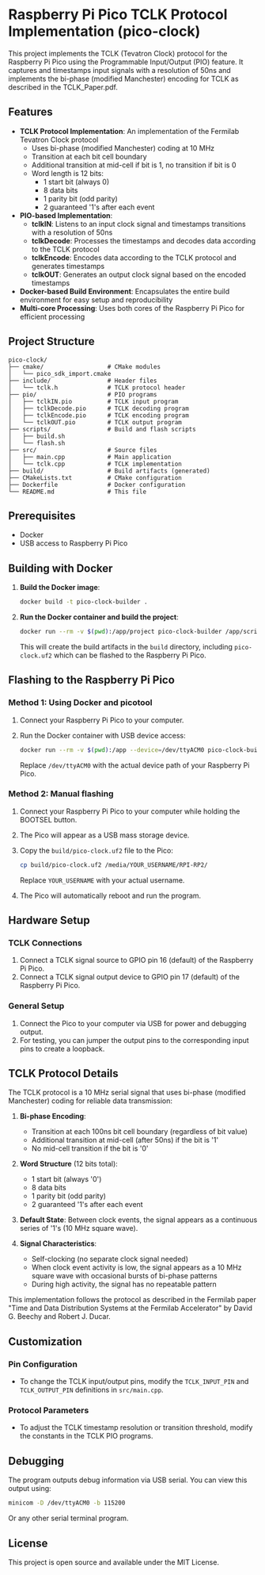 # Raspberry Pi Pico TCLK Protocol Implementation (pico-clock)

This project implements the TCLK (Tevatron Clock) protocol for the Raspberry Pi Pico using the Programmable Input/Output (PIO) feature. It captures and timestamps input signals with a resolution of 50ns and implements the bi-phase (modified Manchester) encoding for TCLK as described in the TCLK_Paper.pdf.

## Features

- **TCLK Protocol Implementation**: An implementation of the Fermilab Tevatron Clock protocol
  - Uses bi-phase (modified Manchester) coding at 10 MHz
  - Transition at each bit cell boundary
  - Additional transition at mid-cell if bit is 1, no transition if bit is 0
  - Word length is 12 bits:
    * 1 start bit (always 0)
    * 8 data bits
    * 1 parity bit (odd parity)
    * 2 guaranteed '1's after each event
- **PIO-based Implementation**:
  - **tclkIN**: Listens to an input clock signal and timestamps transitions with a resolution of 50ns
  - **tclkDecode**: Processes the timestamps and decodes data according to the TCLK protocol
  - **tclkEncode**: Encodes data according to the TCLK protocol and generates timestamps
  - **tclkOUT**: Generates an output clock signal based on the encoded timestamps
- **Docker-based Build Environment**: Encapsulates the entire build environment for easy setup and reproducibility
- **Multi-core Processing**: Uses both cores of the Raspberry Pi Pico for efficient processing

## Project Structure

```
pico-clock/
├── cmake/                  # CMake modules
│   └── pico_sdk_import.cmake
├── include/                # Header files
│   └── tclk.h              # TCLK protocol header
├── pio/                    # PIO programs
│   ├── tclkIN.pio          # TCLK input program
│   ├── tclkDecode.pio      # TCLK decoding program
│   ├── tclkEncode.pio      # TCLK encoding program
│   └── tclkOUT.pio         # TCLK output program
├── scripts/                # Build and flash scripts
│   ├── build.sh
│   └── flash.sh
├── src/                    # Source files
│   ├── main.cpp            # Main application
│   └── tclk.cpp            # TCLK implementation
├── build/                  # Build artifacts (generated)
├── CMakeLists.txt          # CMake configuration
├── Dockerfile              # Docker configuration
└── README.md               # This file
```

## Prerequisites

- Docker
- USB access to Raspberry Pi Pico

## Building with Docker

1. **Build the Docker image**:

   ```bash
   docker build -t pico-clock-builder .
   ```

2. **Run the Docker container and build the project**:

   ```bash
   docker run --rm -v $(pwd):/app/project pico-clock-builder /app/scripts/build.sh
   ```

   This will create the build artifacts in the `build` directory, including `pico-clock.uf2` which can be flashed to the Raspberry Pi Pico.

## Flashing to the Raspberry Pi Pico

### Method 1: Using Docker and picotool

1. Connect your Raspberry Pi Pico to your computer.

2. Run the Docker container with USB device access:

   ```bash
   docker run --rm -v $(pwd):/app --device=/dev/ttyACM0 pico-clock-builder /app/scripts/flash.sh /dev/ttyACM0
   ```

   Replace `/dev/ttyACM0` with the actual device path of your Raspberry Pi Pico.

### Method 2: Manual flashing

1. Connect your Raspberry Pi Pico to your computer while holding the BOOTSEL button.

2. The Pico will appear as a USB mass storage device.

3. Copy the `build/pico-clock.uf2` file to the Pico:

   ```bash
   cp build/pico-clock.uf2 /media/YOUR_USERNAME/RPI-RP2/
   ```

   Replace `YOUR_USERNAME` with your actual username.

4. The Pico will automatically reboot and run the program.

## Hardware Setup

### TCLK Connections
1. Connect a TCLK signal source to GPIO pin 16 (default) of the Raspberry Pi Pico.
2. Connect a TCLK signal output device to GPIO pin 17 (default) of the Raspberry Pi Pico.

### General Setup
1. Connect the Pico to your computer via USB for power and debugging output.
2. For testing, you can jumper the output pins to the corresponding input pins to create a loopback.

## TCLK Protocol Details

The TCLK protocol is a 10 MHz serial signal that uses bi-phase (modified Manchester) coding for reliable data transmission:

1. **Bi-phase Encoding**:
   - Transition at each 100ns bit cell boundary (regardless of bit value)
   - Additional transition at mid-cell (after 50ns) if the bit is '1'
   - No mid-cell transition if the bit is '0'

2. **Word Structure** (12 bits total):
   - 1 start bit (always '0')
   - 8 data bits
   - 1 parity bit (odd parity)
   - 2 guaranteed '1's after each event

3. **Default State**: Between clock events, the signal appears as a continuous series of '1's (10 MHz square wave).

4. **Signal Characteristics**:
   - Self-clocking (no separate clock signal needed)
   - When clock event activity is low, the signal appears as a 10 MHz square wave with occasional bursts of bi-phase patterns
   - During high activity, the signal has no repeatable pattern

This implementation follows the protocol as described in the Fermilab paper "Time and Data Distribution Systems at the Fermilab Accelerator" by David G. Beechy and Robert J. Ducar.


## Customization

### Pin Configuration
- To change the TCLK input/output pins, modify the `TCLK_INPUT_PIN` and `TCLK_OUTPUT_PIN` definitions in `src/main.cpp`.

### Protocol Parameters
- To adjust the TCLK timestamp resolution or transition threshold, modify the constants in the TCLK PIO programs.

## Debugging

The program outputs debug information via USB serial. You can view this output using:

```bash
minicom -D /dev/ttyACM0 -b 115200
```

Or any other serial terminal program.

## License

This project is open source and available under the MIT License.
